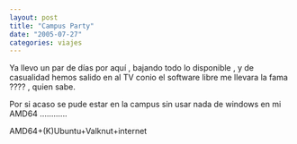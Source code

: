 ```yaml
---
layout: post
title: "Campus Party"
date: "2005-07-27"
categories: viajes
---
```



Ya llevo un par de días por aquí , bajando todo lo disponible , y de casualidad hemos salido en al TV conio el software libre me llevara la fama ???? , quien sabe.

Por si acaso se pude estar en la campus sin usar nada de windows en mi AMD64 ............

AMD64+(K)Ubuntu+Valknut+internet
